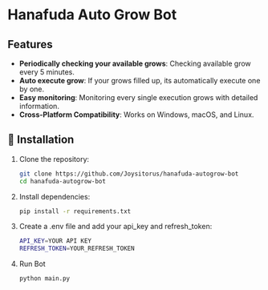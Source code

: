 # Hanafuda Auto Grow Bot

## Features

- **Periodically checking your available grows**: Checking available grow every 5 minutes.
- **Auto execute grow**: If your grows filled up, its automatically execute one by one.
- **Easy monitoring**: Monitoring every single execution grows with detailed information.
- **Cross-Platform Compatibility**: Works on Windows, macOS, and Linux.

## 🚀 Installation

1. Clone the repository:
   ```bash
   git clone https://github.com/Joysitorus/hanafuda-autogrow-bot
   cd hanafuda-autogrow-bot
   ```
2. Install dependencies:
   ```bash
   pip install -r requirements.txt
   ```
3. Create a .env file and add your api_key and refresh_token:
   ```bash
   API_KEY=YOUR API KEY
   REFRESH_TOKEN=YOUR_REFRESH_TOKEN
   ```
4. Run Bot
   ```bash
   python main.py
   ```
